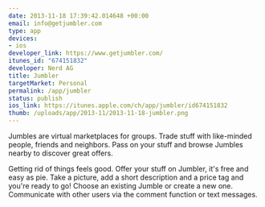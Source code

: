 ```yaml
--- 
date: 2013-11-18 17:39:42.014648 +00:00
email: info@getjumbler.com
type: app
devices: 
- ios
developer_link: https://www.getjumbler.com/
itunes_id: "674151832"
developer: Nerd AG
title: Jumbler
targetMarket: Personal
permalink: /app/jumbler
status: publish
ios_link: https://itunes.apple.com/ch/app/jumbler/id674151832
thumb: /uploads/app/2013-11/2013-11-18-jumbler.png
---
```


Jumbles are virtual marketplaces for groups. Trade stuff with like-minded people, friends and neighbors. Pass on your stuff and browse Jumbles nearby to discover great offers.

Getting rid of things feels good. Offer your stuff on Jumbler, it's free and easy as pie. Take a picture, add a short description and a price tag and you're ready to go! Choose an existing Jumble or create a new one. Communicate with other users via the comment function or text messages.
